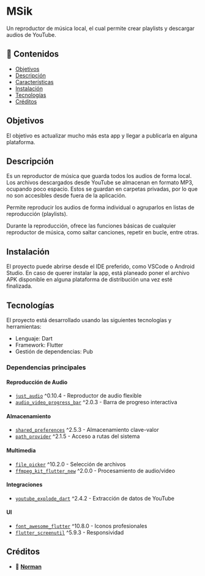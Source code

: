 # MSik

Un reproductor de música local, el cual permite crear playlists y descargar audios de YouTube.

## 🧭 Contenidos

- [Objetivos](#Objetivos) 
- [Descripción](#descripción)  
- [Características](#características)  
- [Instalación](#instalación)  
- [Tecnologías](#tecnologías) 
- [Créditos](#créditos)

## Objetivos

El objetivo es actualizar mucho más esta app y llegar a publicarla en alguna plataforma.

## Descripción

Es un reproductor de música que guarda todos los audios de forma local. Los archivos descargados desde YouTube se almacenan en formato MP3, ocupando poco espacio. Estos se guardan en carpetas privadas, por lo que no son accesibles desde fuera de la aplicación.

Permite reproducir los audios de forma individual o agruparlos en listas de reproducción (playlists).

Durante la reproducción, ofrece las funciones básicas de cualquier reproductor de música, como saltar canciones, repetir en bucle, entre otras.

## Instalación

El proyecto puede abrirse desde el IDE preferido, como VSCode o Android Studio. En caso de querer instalar la app, está planeado poner el archivo APK disponible en alguna plataforma de distribución una vez esté finalizada.

## Tecnologías

El proyecto está desarrollado usando las siguientes tecnologías y herramientas:

- Lenguaje: Dart
- Framework: Flutter
- Gestión de dependencias: Pub

### Dependencias principales

#### Reproducción de Audio
- [`just_audio`](https://pub.dev/packages/just_audio) ^0.10.4 - Reproductor de audio flexible
- [`audio_video_progress_bar`](https://pub.dev/packages/audio_video_progress_bar) ^2.0.3 - Barra de progreso interactiva

#### Almacenamiento
- [`shared_preferences`](https://pub.dev/packages/shared_preferences) ^2.5.3 - Almacenamiento clave-valor
- [`path_provider`](https://pub.dev/packages/path_provider) ^2.1.5 - Acceso a rutas del sistema

#### Multimedia
- [`file_picker`](https://pub.dev/packages/file_picker) ^10.2.0 - Selección de archivos
- [`ffmpeg_kit_flutter_new`](https://pub.dev/packages/ffmpeg_kit_flutter_new) ^2.0.0 - Procesamiento de audio/video

#### Integraciones
- [`youtube_explode_dart`](https://pub.dev/packages/youtube_explode_dart) ^2.4.2 - Extracción de datos de YouTube

#### UI
- [`font_awesome_flutter`](https://pub.dev/packages/font_awesome_flutter) ^10.8.0 - Iconos profesionales
- [`flutter_screenutil`](https://pub.dev/packages/flutter_screenutil) ^5.9.3 - Responsividad

## Créditos

- 👤 **[Norman](https://github.com/petaceta79)**
